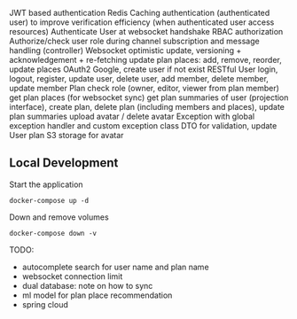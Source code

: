 JWT based authentication
    Redis Caching authentication (authenticated user) to improve verification efficiency (when authenticated user access resources)
    Authenticate User at websocket handshake
RBAC authorization
    Authorize/check user role during channel subscription and message handling (controller)
Websocket
    optimistic update, versioning + acknowledgement + re-fetching
    update plan places: add, remove, reorder, update places
OAuth2
    Google, create user if not exist
RESTful
    User
        login, logout, register, update user, delete user, add member, delete member, update member
    Plan
        check role (owner, editor, viewer from plan member)
        get plan places (for websocket sync)
        get plan summaries of user (projection interface), create plan, delete plan (including members and places), update plan summaries
        upload avatar / delete avatar
Exception with global exception handler and custom exception class
DTO for validation, update
    User
    plan
S3 storage for avatar

## Local Development
Start the application
```
docker-compose up -d
```

Down and remove volumes
```
docker-compose down -v
```

TODO:
- autocomplete search for user name and plan name
- websocket connection limit
- dual database: note on how to sync
- ml model for plan place recommendation
- spring cloud
